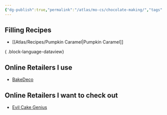 ```yaml
---
{"dg-publish":true,"permalink":"/atlas/mo-cs/chocolate-making/","tags":["📍"],"noteIcon":"","updated":"2024-10-29T17:18:22.712-07:00"}
---
```


## Filling Recipes
- [[Atlas/Recipes/Pumpkin Caramel\|Pumpkin Caramel]]

{ .block-language-dataview}
## Online Retailers I use
- [BakeDeco](https://www.bakedeco.com/)

## Online Retailers I want to check out
- [Evil Cake Genius](https://evilcakegenius.com/)